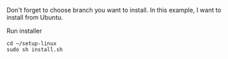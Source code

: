 Don't forget to choose branch you want to install.
In this example, I want to install from Ubuntu.

Run installer

```
cd ~/setup-linux
sudo sh install.sh
```
